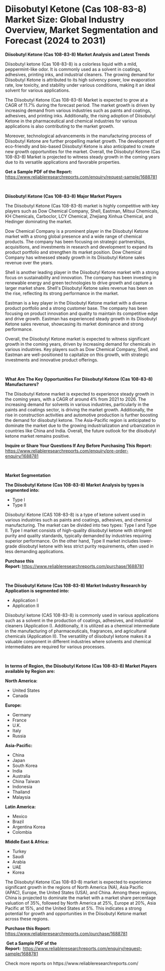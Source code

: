 <p><h1>Diisobutyl Ketone (Cas 108-83-8) Market Size: Global Industry Overview, Market Segmentation and Forecast (2024 to 2031)</h1></p><p><strong>Diisobutyl Ketone (Cas 108-83-8) Market Analysis and Latest Trends</strong></p>
<p><p>Diisobutyl ketone (Cas 108-83-8) is a colorless liquid with a mild, peppermint-like odor. It is commonly used as a solvent in coatings, adhesives, printing inks, and industrial cleaners. The growing demand for Diisobutyl Ketone is attributed to its high solvency power, low evaporation rate, low toxicity, and stability under various conditions, making it an ideal solvent for various applications.</p><p>The Diisobutyl Ketone (Cas 108-83-8) Market is expected to grow at a CAGR of 11.7% during the forecast period. The market growth is driven by increasing demand from various industries such as paints and coatings, adhesives, and printing inks. Additionally, the rising adoption of Diisobutyl Ketone in the pharmaceutical and chemical industries for various applications is also contributing to the market growth.</p><p>Moreover, technological advancements in the manufacturing process of Diisobutyl Ketone are further propelling market growth. The development of eco-friendly and bio-based Diisobutyl Ketone is also anticipated to create new growth opportunities for the market. Overall, the Diisobutyl Ketone (Cas 108-83-8) Market is projected to witness steady growth in the coming years due to its versatile applications and favorable properties.</p></p>
<p><strong>Get a Sample PDF of the Report:&nbsp;</strong> <a href="https://www.reliableresearchreports.com/enquiry/request-sample/1688781">https://www.reliableresearchreports.com/enquiry/request-sample/1688781</a></p>
<p>&nbsp;</p>
<p><strong>Diisobutyl Ketone (Cas 108-83-8) Major Market Players</strong></p>
<p><p>The Diisobutyl Ketone (Cas 108-83-8) market is highly competitive with key players such as Dow Chemical Company, Shell, Eastman, Mitsui Chemicals, KH Chemicals, Carboclor, LCY Chemical, Zhejiang Xinhua Chemical, and Hedinger dominating the market. </p><p>Dow Chemical Company is a prominent player in the Diisobutyl Ketone market with a strong global presence and a wide range of chemical products. The company has been focusing on strategic partnerships, acquisitions, and investments in research and development to expand its product portfolio and strengthen its market position. Dow Chemical Company has witnessed steady growth in its Diisobutyl Ketone sales revenue over the years.</p><p>Shell is another leading player in the Diisobutyl Ketone market with a strong focus on sustainability and innovation. The company has been investing in renewable energy and green technologies to drive growth and capture a larger market share. Shell's Diisobutyl Ketone sales revenue has been on the rise, reflecting its strong performance in the market.</p><p>Eastman is a key player in the Diisobutyl Ketone market with a diverse product portfolio and a strong customer base. The company has been focusing on product innovation and quality to maintain its competitive edge and drive growth. Eastman has experienced steady growth in its Diisobutyl Ketone sales revenue, showcasing its market dominance and strong performance.</p><p>Overall, the Diisobutyl Ketone market is expected to witness significant growth in the coming years, driven by increasing demand for chemicals in various industries. Key players such as Dow Chemical Company, Shell, and Eastman are well-positioned to capitalize on this growth, with strategic investments and innovative product offerings.</p></p>
<p>&nbsp;</p>
<p><strong>What Are The Key Opportunities For Diisobutyl Ketone (Cas 108-83-8) Manufacturers?</strong></p>
<p><p>The Diisobutyl Ketone market is expected to experience steady growth in the coming years, with a CAGR of around 4% from 2021 to 2026. The increasing demand for solvents in various industries, particularly in the paints and coatings sector, is driving the market growth. Additionally, the rise in construction activities and automotive production is further boosting the demand for diisobutyl ketone. The Asia-Pacific region is anticipated to dominate the market due to the growing industrialization and urbanization in countries like China and India. Overall, the future outlook for the diisobutyl ketone market remains positive.</p></p>
<p><strong>Inquire or Share Your Questions If Any Before Purchasing This Report:</strong> <a href="https://www.reliableresearchreports.com/enquiry/pre-order-enquiry/1688781">https://www.reliableresearchreports.com/enquiry/pre-order-enquiry/1688781</a></p>
<p>&nbsp;</p>
<p><strong>Market Segmentation</strong></p>
<p><strong>The Diisobutyl Ketone (Cas 108-83-8) Market Analysis by types is segmented into:</strong></p>
<p><ul><li>Type I</li><li>Type II</li></ul></p>
<p><p>Diisobutyl Ketone (CAS 108-83-8) is a type of ketone solvent used in various industries such as paints and coatings, adhesives, and chemical manufacturing. The market can be divided into two types: Type I and Type II. Type I market consists of high-quality diisobutyl ketone with stringent purity and quality standards, typically demanded by industries requiring superior performance. On the other hand, Type II market includes lower-grade diisobutyl ketone with less strict purity requirements, often used in less demanding applications.</p></p>
<p><strong>Purchase this Report:&nbsp;</strong><a href="https://www.reliableresearchreports.com/purchase/1688781">https://www.reliableresearchreports.com/purchase/1688781</a></p>
<p>&nbsp;</p>
<p><strong>The Diisobutyl Ketone (Cas 108-83-8) Market Industry Research by Application is segmented into:</strong></p>
<p><ul><li>Application I</li><li>Application II</li></ul></p>
<p><p>Diisobutyl ketone (CAS 108-83-8) is commonly used in various applications such as a solvent in the production of coatings, adhesives, and industrial cleaners (Application I). Additionally, it is utilized as a chemical intermediate in the manufacturing of pharmaceuticals, fragrances, and agricultural chemicals (Application II). The versatility of diisobutyl ketone makes it a valuable component in different industries where solvents and chemical intermediates are required for various processes.</p></p>
<p>&nbsp;</p>
<p><strong>In terms of Region, the Diisobutyl Ketone (Cas 108-83-8) Market Players available by Region are:</strong></p>
<p>
    <p> <strong> North America: </strong>
        <ul>
            <li>United States</li>
            <li>Canada</li>
        </ul>
        </p> 
    <p> <strong> Europe: </strong>
        <ul>
            <li>Germany</li>
            <li>France</li>
            <li>U.K.</li>
            <li>Italy</li>
            <li>Russia</li>
        </ul>
        </p> 
    <p> <strong> Asia-Pacific: </strong>
        <ul>
            <li>China</li>
            <li>Japan</li>
            <li>South Korea</li>
            <li>India</li>
            <li>Australia</li>
            <li>China Taiwan</li>
            <li>Indonesia</li>
            <li>Thailand</li>
            <li>Malaysia</li>
        </ul>
        </p> 
    <p> <strong> Latin America: </strong>
        <ul>
            <li>Mexico</li>
            <li>Brazil</li>
            <li>Argentina Korea</li>
            <li>Colombia</li>
        </ul>
        </p> 
    <p> <strong> Middle East & Africa: </strong>
        <ul>
            <li>Turkey</li>
            <li>Saudi</li>
            <li>Arabia</li>
            <li>UAE</li>
            <li>Korea</li>
        </ul>
    </p>
    </p>
<p><p>The Diisobutyl Ketone (Cas 108-83-8) market is expected to experience significant growth in the regions of North America (NA), Asia Pacific (APAC), Europe, the United States (USA), and China. Among these regions, China is projected to dominate the market with a market share percentage valuation of 35%, followed by North America at 25%, Europe at 20%, Asia Pacific at 15%, and the United States at 5%. This indicates a strong potential for growth and opportunities in the Diisobutyl Ketone market across these regions.</p></p>
<p><strong>Purchase this Report: </strong><a href="https://www.reliableresearchreports.com/purchase/1688781">https://www.reliableresearchreports.com/purchase/1688781</a></p>
<p>&nbsp;<strong>Get a Sample PDF of the Report:&nbsp;&nbsp;</strong><a href="https://www.reliableresearchreports.com/enquiry/request-sample/1688781">https://www.reliableresearchreports.com/enquiry/request-sample/1688781</a></p>
<p><strong></strong></p>
<p>Check more reports on https://www.reliableresearchreports.com/</p>